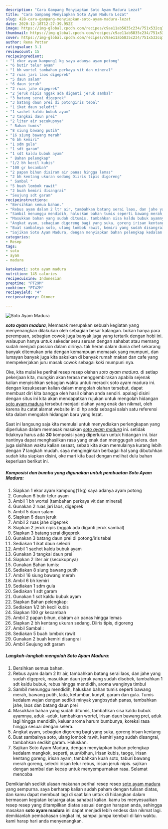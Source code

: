 ```yaml
---
description: "Cara Gampang Menyiapkan Soto Ayam Madura Lezat"
title: "Cara Gampang Menyiapkan Soto Ayam Madura Lezat"
slug: 428-cara-gampang-menyiapkan-soto-ayam-madura-lezat
date: 2020-12-18T12:27:39.952Z
image: https://img-global.cpcdn.com/recipes/c9ae11ab5835c234/751x532cq70/soto-ayam-madura-foto-resep-utama.jpg
thumbnail: https://img-global.cpcdn.com/recipes/c9ae11ab5835c234/751x532cq70/soto-ayam-madura-foto-resep-utama.jpg
cover: https://img-global.cpcdn.com/recipes/c9ae11ab5835c234/751x532cq70/soto-ayam-madura-foto-resep-utama.jpg
author: Rena Potter
ratingvalue: 3.1
reviewcount: 15
recipeingredient:
- "1 ekor ayam kampung1 kg saya adanya ayam potong"
- "6 butir telur ayam"
- "1 bh wortel tambahan perkaya vit dan mineral"
- "2 ruas jari laos digeprek"
- "5 daun salam"
- "6 daun jeruk"
- "2 ruas jahe digeprek"
- "2 jeruk nipis nggak ada diganti jeruk sambal"
- "3 batang serai digeprek"
- "3 batang daun prei di potongiris tebal"
- "1 ikat daun seledri"
- "1 sachet kaldu bubuk ayam"
- "3 tangkai daun prei"
- "2 liter air secukupnya"
- " Bahan tumis"
- "8 siung bawang putih"
- "16 siung bawang merah"
- "6 bh kemiri"
- "1 sdm gula"
- "1 sdt garam"
- "1 sdt kaldu bubuk ayam"
- " Bahan pelengkap"
- "1/2 bh kecil kubis"
- "100 gr kecambah"
- "2 papan bihun disiram air panas hingga lemas"
- "2 bh kentang ukuran sedang Diiris tipis digoreng"
- " Sambal "
- "5 buah lombok rawit"
- "2 buah kemiri disangrai"
- "Seujung sdt garam"
recipeinstructions:
- "Bersihkan semua bahan."
- "Rebus ayam dalam 2 ltr air, tambahkan batang serai laos, dan jahe yang sudah digeprek, masukkan daun jeruk yang sudah disobek, tambahkan 1 sdt kaldu bubuk, rebus hingga mendidih, aroma wanginya timbul"
- "Sambil menunggu mendidih, haluskan bahan tumis seperti bawang merah, bawang putih, lada, ketumbar, kunyit, garam dan gula. Tumis kedalam wajan dengan sedikit minyak yangbsydah panas, tambahkan jahe, laos dan batang daun prei"
- "Masukkan bahan yang sudah ditumis, tambahkan sisa kaldu bubuk ayamnya, aduk -aduk, tambahkan wortel, irisan daun bawang prei, aduk lagi hingga mendidih, keluar aroma harum bumbunya, koreksi rasa hingga sesuai dengan selera."
- "Angkat ayam, sebagian digoreng bagi yang suka, goreng irisan kentang"
- "Buat sambalnya soto, ulang lombok rawit, kemiri yang sudah disangrai, tambahkan sedikit garam. Haluskan."
- "Sajikan Soto Ayam Madura, dengan menyiapkan bahan pelengkap kedalam mangkok, seperti, suun/bihun, irisan kubis, taoge, irisan kentang goreng, irisan ayam, tambahkan kuah soto, taburi bawang merah goreng, seledri irisan telur rebus, irisan jeruk nipis. sajikan dengan sambal dan kecap untuk menyempurnakan rasa. Selamat mencoba"
categories:
- Resep
tags:
- soto
- ayam
- madura

katakunci: soto ayam madura 
nutrition: 145 calories
recipecuisine: Indonesian
preptime: "PT29M"
cooktime: "PT42M"
recipeyield: "4"
recipecategory: Dinner

---
```



![Soto Ayam Madura](https://img-global.cpcdn.com/recipes/c9ae11ab5835c234/751x532cq70/soto-ayam-madura-foto-resep-utama.jpg)

<b><i>soto ayam madura</i></b>, Memasak merupakan sebuah kegiatan yang menyenangkan dilakukan oleh sebagian besar kalangan. bukan hanya para perempuan, sebagian cowok juga banyak juga yang tertarik dengan hobi ini. walaupun hanya untuk sekedar seru seruan dengan sahabat atau memang sudah menjadi passion dalam dirinya. tak heran dalam dunia chef sekarang banyak ditemukan pria dengan kemampuan memasak yang mumpuni, dan lumayan banyak juga kita saksikan di banyak rumah makan dan cafe yang mempekerjakan juru masak cowok sebagai koki mumpuni nya.

Oke, kita mulai ke perihal resep resep olahan <i>soto ayam madura</i>. di setiap pekerjaan kita, mungkin akan terasa menggembirakan apabila sejenak kalian menyisihkan sebagian waktu untuk meracik soto ayam madura ini. dengan kesuksesan kalian dalam mengolah olahan tersebut, dapat membuat diri kita bangga oleh hasil olahan anda sendiri. apalagi disini dengan situs ini kita akan mendapatkan rujukan untuk mengolah hidangan <u>soto ayam madura</u> tersebut menjadi olahan yang enak dan nikmat, oleh karena itu catat alamat website ini di hp anda sebagai salah satu referensi kita dalam mengolah hidangan baru yang lezat.




Saat ini langsung saja kita memulai untuk menyediakan perlengkapan yang diperlukan dalam memasak masakan <u><i>soto ayam madura</i></u> ini. setidak tidaknya harus ada <b>30</b> komposisi yang diperlukan untuk hidangan ini. biar nantinya dapat menghasilkan rasa yang enak dan menggugah selera. dan juga sisihkan waktu kalian sesaat, sebab kita akan memulainya kurang lebih dengan <b>7</b> langkah mudah. saya menginginkan berbagai hal yang dibutuhkan sudah kita siapkan disini, oke mari kita buat dengan melihat dulu bahan keperluan berikut ini.

<!--inarticleads1-->

##### Komposisi dan bumbu yang digunakan untuk pembuatan Soto Ayam Madura:

1. Siapkan 1 ekor ayam kampung(1 kg) saya adanya ayam potong
1. Gunakan 6 butir telur ayam
1. Ambil 1 bh wortel (tambahan perkaya vit dan mineral)
1. Gunakan 2 ruas jari laos, digeprek
1. Ambil 5 daun salam
1. Siapkan 6 daun jeruk
1. Ambil 2 ruas jahe digeprek
1. Siapkan 2 jeruk nipis (nggak ada diganti jeruk sambal)
1. Siapkan 3 batang serai digeprek
1. Gunakan 3 batang daun prei di potong/iris tebal
1. Sediakan 1 ikat daun seledri
1. Ambil 1 sachet kaldu bubuk ayam
1. Gunakan 3 tangkai daun prei
1. Siapkan 2 liter air (secukupnya)
1. Gunakan  Bahan tumis:
1. Sediakan 8 siung bawang putih
1. Ambil 16 siung bawang merah
1. Ambil 6 bh kemiri
1. Sediakan 1 sdm gula
1. Sediakan 1 sdt garam
1. Gunakan 1 sdt kaldu bubuk ayam
1. Siapkan  Bahan pelengkap:
1. Sediakan 1/2 bh kecil kubis
1. Siapkan 100 gr kecambah
1. Ambil 2 papan bihun, disiram air panas hingga lemas
1. Siapkan 2 bh kentang ukuran sedang. Diiris tipis, digoreng
1. Ambil  Sambal :
1. Sediakan 5 buah lombok rawit
1. Gunakan 2 buah kemiri disangrai
1. Ambil Seujung sdt garam




<!--inarticleads2-->

##### Langkah-langkah mengolah Soto Ayam Madura:

1. Bersihkan semua bahan.
1. Rebus ayam dalam 2 ltr air, tambahkan batang serai laos, dan jahe yang sudah digeprek, masukkan daun jeruk yang sudah disobek, tambahkan 1 sdt kaldu bubuk, rebus hingga mendidih, aroma wanginya timbul
1. Sambil menunggu mendidih, haluskan bahan tumis seperti bawang merah, bawang putih, lada, ketumbar, kunyit, garam dan gula. Tumis kedalam wajan dengan sedikit minyak yangbsydah panas, tambahkan jahe, laos dan batang daun prei
1. Masukkan bahan yang sudah ditumis, tambahkan sisa kaldu bubuk ayamnya, aduk -aduk, tambahkan wortel, irisan daun bawang prei, aduk lagi hingga mendidih, keluar aroma harum bumbunya, koreksi rasa hingga sesuai dengan selera.
1. Angkat ayam, sebagian digoreng bagi yang suka, goreng irisan kentang
1. Buat sambalnya soto, ulang lombok rawit, kemiri yang sudah disangrai, tambahkan sedikit garam. Haluskan.
1. Sajikan Soto Ayam Madura, dengan menyiapkan bahan pelengkap kedalam mangkok, seperti, suun/bihun, irisan kubis, taoge, irisan kentang goreng, irisan ayam, tambahkan kuah soto, taburi bawang merah goreng, seledri irisan telur rebus, irisan jeruk nipis. sajikan dengan sambal dan kecap untuk menyempurnakan rasa. Selamat mencoba




Demikianlah sedikit ulasan makanan perihal resep resep <u>soto ayam madura</u> yang sempurna. saya berharap kalian sudah paham dengan tulisan diatas, dan kamu dapat membuat lagi di saat lain untuk di hidangkan dalam bermacam kegiatan keluarga atau sahabat kalian. kamu bs menyesuaikan resep resep yang ditampilkan diatas sesuai dengan harapan anda, sehingga masakan <b>soto ayam madura</b> ini dapat menjadi lebih endess dan nikmat lagi. demikianlah pembahasan singkat ini, sampai jumpa kembali di lain waktu. kami harap hari anda menyenangkan.
